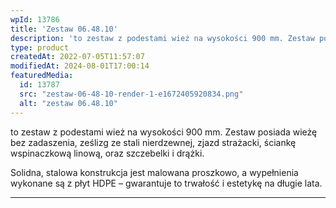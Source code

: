 ```yaml
---
wpId: 13786
title: 'Zestaw 06.48.10'
description: 'to zestaw z podestami wież na wysokości 900 mm. Zestaw posiada wieżę bez zadaszenia, ześlizg ze stali nierdzewnej, zjazd strażacki, ściankę wspinaczkową linową, oraz szczebelki i drążki. Solidna, stalowa konstrukcja jest malowana proszkowo, a wypełnienia wykonane są z płyt HDPE – gwarantuje to trwałość i estetykę na długie lata.'
type: product
createdAt: 2022-07-05T11:57:07
modifiedAt: 2024-08-01T17:00:14
featuredMedia:
  id: 13787
  src: "zestaw-06-48-10-render-1-e1672405920834.png"
  alt: "zestaw 06.48.10"
---
```



to zestaw z podestami wież na wysokości 900 mm. Zestaw posiada wieżę bez zadaszenia, ześlizg ze stali nierdzewnej, zjazd strażacki, ściankę wspinaczkową linową, oraz szczebelki i drążki.

Solidna, stalowa konstrukcja jest malowana proszkowo, a wypełnienia wykonane są z płyt HDPE – gwarantuje to trwałość i estetykę na długie lata.

* * *